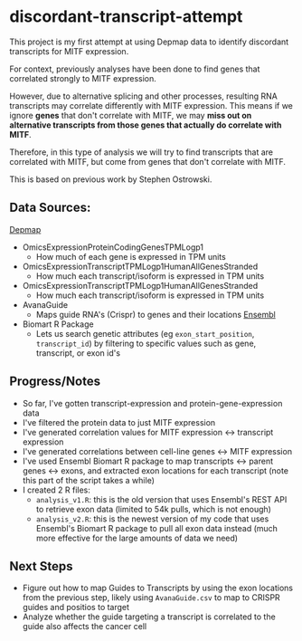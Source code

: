 # discordant-transcript-attempt

This project is my first attempt at using Depmap data to identify discordant transcripts for MITF expression.

For context, previously analyses have been done to find genes that correlated strongly to MITF expression.

However, due to alternative splicing and other processes, resulting RNA transcripts may correlate differently with MITF expression. This means if we ignore **genes** that don't correlate with MITF, we may **miss out on alternative transcripts from those genes that actually do correlate with MITF**.

Therefore, in this type of analysis we will try to find transcripts that are correlated with MITF, but come from genes that don't correlate with MITF.

This is based on previous work by Stephen Ostrowski.


## Data Sources:
[Depmap](https://depmap.org/portal/data_page/?tab=currentRelease)
- OmicsExpressionProteinCodingGenesTPMLogp1
  * How much of each gene is expressed in TPM units
- OmicsExpressionTranscriptTPMLogp1HumanAllGenesStranded
  * How much each transcript/isoform is expressed in TPM units
- OmicsExpressionTranscriptTPMLogp1HumanAllGenesStranded
  * How much each transcript/isoform is expressed in TPM units
- AvanaGuide
  * Maps guide RNA's (Crispr) to genes and their locations 
[Ensembl](https://useast.ensembl.org/info/data/biomart/biomart_r_package.html)
- Biomart R Package
  * Lets us search genetic attributes (eg `exon_start_position`, `transcript_id`) by filtering to specific values such as gene, transcript, or exon id's


## Progress/Notes
- So far, I've gotten transcript-expression and protein-gene-expression data
- I've filtered the protein data to just MITF expression
- I've generated correlation values for MITF expression <-> transcript expression
- I've generated correlations between cell-line genes <-> MITF expression
- I've used Ensembl Biomart R package to map transcripts <-> parent genes <-> exons, and extracted exon locations for each transcript (note this part of the script takes a while)
- I created 2 R files:
  * `analysis_v1.R`: this is the old version that uses Ensembl's REST API to retrieve exon data (limited to 54k pulls, which is not enough)
  * `analysis_v2.R`: this is the newest version of my code that uses Ensembl's Biomart R package to pull all exon data instead (much more effective for the large amounts of data we need)

## Next Steps
- Figure out how to map Guides to Transcripts by using the exon locations from the previous step, likely using `AvanaGuide.csv` to map to CRISPR guides and positios to target
- Analyze whether the guide targeting a transcript is correlated to the guide also affects the cancer cell
